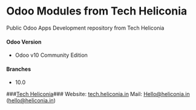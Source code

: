 # Odoo Modules from Tech Heliconia #

Public Odoo Apps Development repository from Tech Heliconia

#### Odoo Version ####

* Odoo v10 Community Edition

#### Branches ####

* 10.0

###[Tech Heliconia](https://tech.heliconia.in)###
Website: [tech.heliconia.in](https://tech.heliconia.in)
Mail: Hello@heliconia.in (<hello@heliconia.in>)
